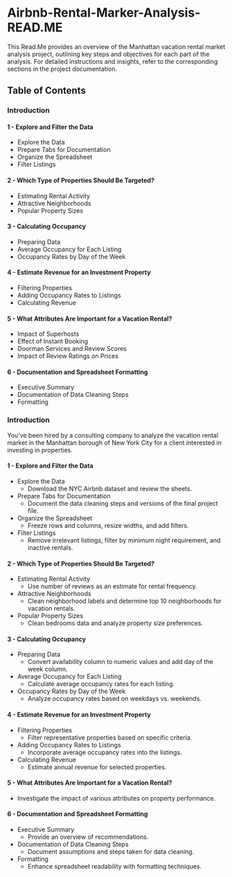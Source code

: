 # Airbnb-Rental-Marker-Analysis-READ.ME
This Read.Me provides an overview of the Manhattan vacation rental market analysis project, outlining key steps and objectives for each part of the analysis. For detailed instructions and insights, refer to the corresponding sections in the project documentation.
## Table of Contents

### Introduction

#### 1 - Explore and Filter the Data
* Explore the Data
* Prepare Tabs for Documentation
* Organize the Spreadsheet
* Filter Listings

#### 2 - Which Type of Properties Should Be Targeted?
* Estimating Rental Activity
* Attractive Neighborhoods
* Popular Property Sizes
  
#### 3 - Calculating Occupancy
* Preparing Data
* Average Occupancy for Each Listing
* Occupancy Rates by Day of the Week
  
#### 4 - Estimate Revenue for an Investment Property
* Filtering Properties
* Adding Occupancy Rates to Listings
* Calculating Revenue

#### 5 - What Attributes Are Important for a Vacation Rental?
* Impact of Superhosts
* Effect of Instant Booking
* Doorman Services and Review Scores
* Impact of Review Ratings on Prices

#### 6 - Documentation and Spreadsheet Formatting
* Executive Summary
* Documentation of Data Cleaning Steps
* Formatting



### Introduction
You’ve been hired by a consulting company to analyze the vacation rental market in the Manhattan borough of New York City for a client interested in investing in properties.

#### 1 - Explore and Filter the Data
* Explore the Data
  * Download the NYC Airbnb dataset and review the sheets.
* Prepare Tabs for Documentation
  * Document the data cleaning steps and versions of the final project file.
* Organize the Spreadsheet
  * Freeze rows and columns, resize widths, and add filters.
* Filter Listings
  * Remove irrelevant listings, filter by minimum night requirement, and inactive rentals.
  
#### 2 - Which Type of Properties Should Be Targeted?
* Estimating Rental Activity
  * Use number of reviews as an estimate for rental frequency.
* Attractive Neighborhoods
  * Clean neighborhood labels and determine top 10 neighborhoods for vacation rentals.
* Popular Property Sizes
  * Clean bedrooms data and analyze property size preferences.
  
#### 3 - Calculating Occupancy
* Preparing Data
  * Convert availability column to numeric values and add day of the week column.
* Average Occupancy for Each Listing
  * Calculate average occupancy rates for each listing.
* Occupancy Rates by Day of the Week
  * Analyze occupancy rates based on weekdays vs. weekends.
  
#### 4 - Estimate Revenue for an Investment Property
* Filtering Properties
  * Filter representative properties based on specific criteria.
* Adding Occupancy Rates to Listings
  * Incorporate average occupancy rates into the listings.
* Calculating Revenue
  * Estimate annual revenue for selected properties.
  
#### 5 - What Attributes Are Important for a Vacation Rental?
* Investigate the impact of various attributes on property performance.

#### 6 - Documentation and Spreadsheet Formatting
* Executive Summary
  * Provide an overview of recommendations.
* Documentation of Data Cleaning Steps
  * Document assumptions and steps taken for data cleaning.
* Formatting
  * Enhance spreadsheet readability with formatting techniques.




